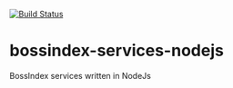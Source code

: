 [![Build Status](https://travis-ci.org/trueware-source/bossindex-services-nodejs.svg)](https://travis-ci.org/trueware-source/bossindex-services-nodejs)

bossindex-services-nodejs
=========================

BossIndex services written in NodeJs
